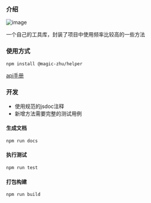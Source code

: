 ### 介绍

![image](https://img.shields.io/badge/Version-1.0.0-green.svg)

一个自己的工具库，封装了项目中使用频率比较高的一些方法

### 使用方式

```bash
npm install @magic-zhu/helper  
```

[api手册](https://magiczhuzhu.club/docs/helper/1.0.0/index.html)

### 开发

- 使用规范的jsdoc注释
- 新增方法需要完整的测试用例

#### 生成文档

```bash
npm run docs
```

#### 执行测试

```bash
npm run test
```

#### 打包构建

```bash
npm run build
```